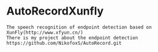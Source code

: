 # AutoRecordXunfly
    The speech recognition of endpoint detection based on XunFly(http://www.xfyun.cn/)
    There is my project about the endpoint detection https://github.com/NikofoxS/AutoRecord.git
